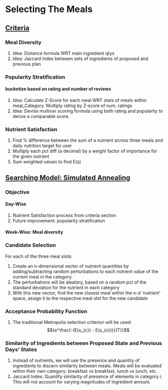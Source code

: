 
# Selecting The Meals

## <u>Criteria</u>
### Meal Diversity
1. Idea: Distance formula WRT main ingredient qtys
2. Idea: Jaccard Index between sets of ingredients of proposed and previous plan
### Popularity Stratification
#### bucketize based on <b>rating</b> and <b>number of reviews</b>
1. Idea: Calculate Z-Score for each meal WRT stats of meals within meal_Category. Multiply rating by Z-score of num. ratings
2. Idea: Devise multivar scoring formula using both rating and popularity to derive a comparable score.
### Nutrient Satisfaction
1. Find % difference between the sum of a nutrient across three meals and daily nutrition target for user
2. Multiply each pct diff (a decimal) by a weight factor of importance for the given nutrient
3. Sum weighted values to find E(s)


## <u>Searching Model: Simulated Annealing</u>
### Objective
#### Day-Wise
1. Nutrient Satisfaction process from criteria section
2. Future improvement: popularity stratification
#### Week-Wise: Meal diversity

### Candidate Selection
For each of the three meal slots:
1. Create an n-dimensional vector of nutrient quantities by adding/subtracting random perturbations to each nutrient value of the current meal in the category.
2. The perturbations will be aleatory, based on a random pct of the standard deviation for the nutrient in each category
3. With this new vector, find the new closest meal within the n-d 'nutrient' space, assign it to the respective meal slot for the new candidate

### Acceptance Probability Function
1. The traditional Metropolis selection criterion will be used: $${e^\frac{-(E(s_{c}) - E(s_{n}))}{T}}$$

### Similarity of Ingredients between Proposed State and Previous Days' States
1. Instead of nutrients, we will use the presence and quantity of ingredients to discern similarity between meals. Meals will be evaluated within their own category: breakfast vs breakfast, lunch vs lunch, etc.
2. Jaccard Index: Quantify similarity of presence of elements in category <i>i</i>. This will not account for varying magnitudes of ingredient amount. 